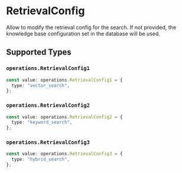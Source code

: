 # RetrievalConfig

Allow to modify the retrieval config for the search. If not provided, the knowledge base configuration set in the database will be used.


## Supported Types

### `operations.RetrievalConfig1`

```typescript
const value: operations.RetrievalConfig1 = {
  type: "vector_search",
};
```

### `operations.RetrievalConfig2`

```typescript
const value: operations.RetrievalConfig2 = {
  type: "keyword_search",
};
```

### `operations.RetrievalConfig3`

```typescript
const value: operations.RetrievalConfig3 = {
  type: "hybrid_search",
};
```


